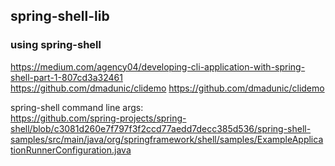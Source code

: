 ## spring-shell-lib
### using spring-shell
https://medium.com/agency04/developing-cli-application-with-spring-shell-part-1-807cd3a32461  
https://github.com/dmadunic/clidemo https://github.com/dmadunic/clidemo  

spring-shell command line args:   
https://github.com/spring-projects/spring-shell/blob/c3081d260e7f797f3f2ccd77aedd7decc385d536/spring-shell-samples/src/main/java/org/springframework/shell/samples/ExampleApplicationRunnerConfiguration.java  
